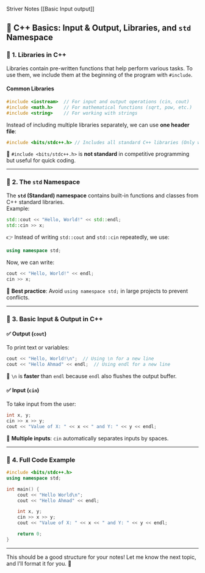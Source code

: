 Striver Notes [[Basic Input output]]
## 📝 **C++ Basics: Input & Output, Libraries, and `std` Namespace**

### 📌 **1. Libraries in C++**

Libraries contain pre-written functions that help perform various tasks. To use them, we include them at the beginning of the program with `#include`.

#### **Common Libraries**

```cpp
#include <iostream>  // For input and output operations (cin, cout)
#include <math.h>    // For mathematical functions (sqrt, pow, etc.)
#include <string>    // For working with strings
```

Instead of including multiple libraries separately, we can use **one header file**:

```cpp
#include <bits/stdc++.h> // Includes all standard C++ libraries (Only works in GCC compilers)
```

🔹 `#include <bits/stdc++.h>` is **not standard** in competitive programming but useful for quick coding.

---

### 📌 **2. The `std` Namespace**

The **`std` (Standard) namespace** contains built-in functions and classes from C++ standard libraries.  
Example:

```cpp
std::cout << "Hello, World!" << std::endl;
std::cin >> x;
```

👉 Instead of writing `std::cout` and `std::cin` repeatedly, we use:

```cpp
using namespace std;
```

Now, we can write:

```cpp
cout << "Hello, World!" << endl;
cin >> x;
```

🔹 **Best practice**: Avoid `using namespace std;` in large projects to prevent conflicts.

---

### 📌 **3. Basic Input & Output in C++**

#### ✅ **Output (`cout`)**

To print text or variables:

```cpp
cout << "Hello, World!\n";  // Using \n for a new line
cout << "Hello Ahmad" << endl;  // Using endl for a new line
```

🔹 `\n` is **faster** than `endl` because `endl` also flushes the output buffer.

#### ✅ **Input (`cin`)**

To take input from the user:

```cpp
int x, y;
cin >> x >> y;
cout << "Value of X: " << x << " and Y: " << y << endl;
```

🔹 **Multiple inputs**: `cin` automatically separates inputs by spaces.

---

### 📌 **4. Full Code Example**

```cpp
#include <bits/stdc++.h>
using namespace std;

int main() {
    cout << "Hello World\n";  
    cout << "Hello Ahmad" << endl;

    int x, y;
    cin >> x >> y;
    cout << "Value of X: " << x << " and Y: " << y << endl;

    return 0;
}
```

---

This should be a good structure for your notes! Let me know the next topic, and I'll format it for you. 🚀